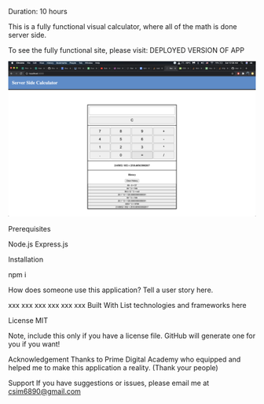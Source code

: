 Duration: 10 hours

This is a fully functional visual calculator, where all of the math is done server side.

To see the fully functional site, please visit: DEPLOYED VERSION OF APP

![ScreenShot](Images/screenshot.png)

Prerequisites

Node.js
Express.js

Installation

npm i

How does someone use this application? Tell a user story here.

xxx
xxx
xxx
xxx
xxx
xxx
Built With
List technologies and frameworks here

License
MIT

Note, include this only if you have a license file. GitHub will generate one for you if you want!

Acknowledgement
Thanks to Prime Digital Academy who equipped and helped me to make this application a reality. (Thank your people)

Support
If you have suggestions or issues, please email me at csim6890@gmail.com
